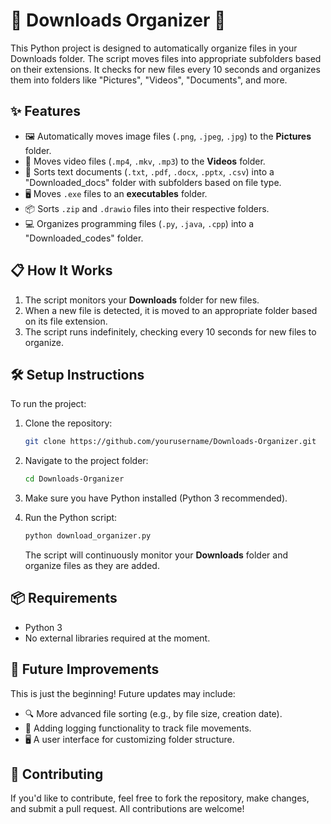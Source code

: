 # 📂 Downloads Organizer 🚀

This Python project is designed to automatically organize files in your Downloads folder. The script moves files into appropriate subfolders based on their extensions. It checks for new files every 10 seconds and organizes them into folders like "Pictures", "Videos", "Documents", and more.

## ✨ Features

- 🖼️ Automatically moves image files (`.png`, `.jpeg`, `.jpg`) to the **Pictures** folder.
- 🎥 Moves video files (`.mp4`, `.mkv`, `.mp3`) to the **Videos** folder.
- 📄 Sorts text documents (`.txt`, `.pdf`, `.docx`, `.pptx`, `.csv`) into a "Downloaded_docs" folder with subfolders based on file type.
- 🖥️ Moves `.exe` files to an **executables** folder.
- 📦 Sorts `.zip` and `.drawio` files into their respective folders.
- 💻 Organizes programming files (`.py`, `.java`, `.cpp`) into a "Downloaded_codes" folder.

## 📋 How It Works

1. The script monitors your **Downloads** folder for new files.
2. When a new file is detected, it is moved to an appropriate folder based on its file extension.
3. The script runs indefinitely, checking every 10 seconds for new files to organize.

## 🛠️ Setup Instructions

To run the project:

1. Clone the repository:
    ```bash
    git clone https://github.com/yourusername/Downloads-Organizer.git
    ```

2. Navigate to the project folder:
    ```bash
    cd Downloads-Organizer
    ```

3. Make sure you have Python installed (Python 3 recommended).

4. Run the Python script:
    ```bash
    python download_organizer.py
    ```

    The script will continuously monitor your **Downloads** folder and organize files as they are added.

## 📦 Requirements

- Python 3
- No external libraries required at the moment.

## 🚀 Future Improvements

This is just the beginning! Future updates may include:
- 🔍 More advanced file sorting (e.g., by file size, creation date).
- 📑 Adding logging functionality to track file movements.
- 🖥️ A user interface for customizing folder structure.

## 🤝 Contributing

If you'd like to contribute, feel free to fork the repository, make changes, and submit a pull request. All contributions are welcome!

